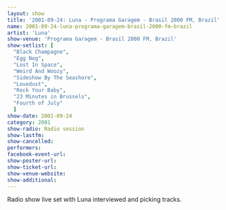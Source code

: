```yaml
---
layout: show
title: '2001-09-24: Luna - Programa Garagem - Brasil 2000 FM, Brazil'
name: 2001-09-24-luna-programa-garagem-brasil-2000-fm-brazil
artist: 'Luna'
show-venue: 'Programa Garagem - Brasil 2000 FM, Brazil'
show-setlist: [
  "Black Champagne",
  "Egg Nog",
  "Lost In Space",
  "Weird And Woozy",
  "Sideshow By The Seashore",
  "Lovedust",
  "Rock Your Baby",
  "23 Minutes in Brussels",
  "Fourth of July"
  ]
show-date: 2001-09-24
category: 2001
show-radio: Radio session
show-lastfm: 
show-cancelled: 
performers: 
facebook-event-url: 
show-poster-url: 
show-ticket-url: 
show-venue-website: 
show-additional: 
---
```


Radio show live set with Luna interviewed and picking tracks.